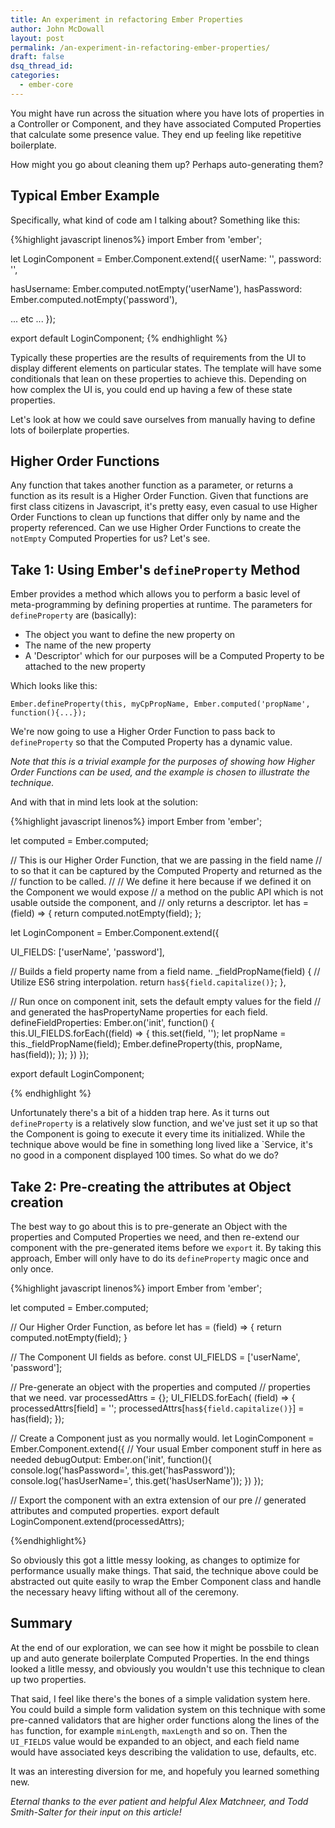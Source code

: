 ```yaml
---
title: An experiment in refactoring Ember Properties
author: John McDowall
layout: post
permalink: /an-experiment-in-refactoring-ember-properties/
draft: false
dsq_thread_id:
categories:
  - ember-core
---
```


You might have run across the situation where you have lots of properties in a Controller or Component, and they have associated Computed Properties that calculate some presence value. They end up feeling like repetitive boilerplate. 

How might you go about cleaning them up? Perhaps auto-generating them?

## Typical Ember Example

Specifically, what kind of code am I talking about? Something like this:

{%highlight javascript linenos%}
import Ember from 'ember';

let LoginComponent = Ember.Component.extend({
  userName: '', 
  password: '', 

  hasUsername: Ember.computed.notEmpty('userName'),
  hasPassword: Ember.computed.notEmpty('password'),

  ... etc ...
});

export default LoginComponent;
{% endhighlight %}

Typically these properties are the results of requirements from the UI to display different elements on particular states. The template will have some conditionals that lean on these properties to achieve this. Depending on how complex the UI is, you could end up having a few of these state properties. 

Let's look at how we could save ourselves from manually having to define lots of boilerplate properties.

## Higher Order Functions 
Any function that takes another function as a parameter, or returns a function as its result is a Higher Order Function. Given that functions are first class citizens in Javascript, it's pretty easy, even casual to use Higher Order Functions to clean up functions that differ only by name and the property referenced. Can we use Higher Order Functions to create the `notEmpty` Computed Properties for us? Let's see. 

## Take 1: Using Ember's `defineProperty` Method

Ember provides a method which allows you to perform a basic level of meta-programming by defining properties at runtime. The parameters for `defineProperty` are (basically):

- The object you want to define the new property on
- The name of the new property
- A 'Descriptor' which for our purposes will be a Computed Property to be attached to the new property

Which looks like this:

`Ember.defineProperty(this, myCpPropName, Ember.computed('propName', function(){...});`

We're now going to use a Higher Order Function to pass back to `defineProperty` so that the Computed Property has a dynamic value.

_Note that this is a trivial example for the purposes of showing how Higher Order Functions can be used, and the example is chosen to illustrate the technique._

And with that in mind lets look at the solution:

{%highlight javascript linenos%}
import Ember from 'ember';

let computed = Ember.computed;

// This is our Higher Order Function, that we are passing in the field name
// to so that it can be captured by the Computed Property and returned as the
// function to be called. 
//
// We define it here because if we defined it on the Component we would expose
// a method on the public API which is not usable outside the component, and 
// only returns a descriptor. 
let has = (field) => { return computed.notEmpty(field); };

let LoginComponent = Ember.Component.extend({

  UI_FIELDS: ['userName', 'password'],

  // Builds a field property name from a field name.
  _fieldPropName(field) {
    // Utilize ES6 string interpolation. 
    return `has${field.capitalize()}`;
  },

  // Run once on component init, sets the default empty values for the field
  // and generated the hasPropertyName properties for each field.
  defineFieldProperties: Ember.on('init', function() {
    this.UI_FIELDS.forEach((field) => {
      this.set(field, '');
      let propName = this._fieldPropName(field);
      Ember.defineProperty(this, propName, has(field));
    });
  })
});

export default LoginComponent;

{% endhighlight %}

Unfortunately there's a bit of a hidden trap here. As it turns out `defineProperty` is a relatively slow function, and we've just set it up so that the Component is going to execute it every time its initialized. While the technique above would be fine in something long lived like a `Service, it's no good in a component displayed 100 times. So what do we do? 

## Take 2: Pre-creating the attributes at Object creation

The best way to go about this is to pre-generate an Object with the properties and Computed Properties we need, and then re-extend our component with the pre-generated items before we `export` it. By taking this approach, Ember will only have to do its `defineProperty` magic once and only once.

{%highlight javascript linenos%}
import Ember from 'ember';

let computed = Ember.computed;

// Our Higher Order Function, as before
let has = (field) => { return computed.notEmpty(field); }

// The Component UI fields as before. 
const UI_FIELDS = ['userName', 'password'];

// Pre-generate an object with the properties and computed
// properties that we need. 
var processedAttrs = {};
UI_FIELDS.forEach( (field) => {
  processedAttrs[field] = '';
  processedAttrs[`has${field.capitalize()}`] = has(field);
});

// Create a Component just as you normally would. 
let LoginComponent = Ember.Component.extend({
  // Your usual Ember component stuff in here as needed
  debugOutput: Ember.on('init', function(){
    console.log('hasPassword=', this.get('hasPassword'));
    console.log('hasUserName=', this.get('hasUserName'));
  })
});

// Export the component with an extra extension of our pre
// generated attributes and computed properties.
export default LoginComponent.extend(processedAttrs);

{%endhighlight%}

So obviously this got a little messy looking, as changes to optimize for performance usually make things. That said, the technique above could be abstracted out quite easily to wrap the Ember Component class and handle the necessary heavy lifting without all of the ceremony.  

## Summary

At the end of our exploration, we can see how it might be possbile to clean up and auto generate boilerplate Computed Properties. In the end things looked a litlle messy, and obviously you wouldn't use this technique to clean up two properties. 

That said, I feel like there's the bones of a simple validation system here. You could build a simple form validation system on this technique with some pre-canned validators that are higher order functions along the lines of the `has` function, for example `minLength`, `maxLength` and so on. Then the `UI_FIELDS` value would be expanded to an object, and each field name would have associated keys describing the validation to use, defaults, etc. 

It was an interesting diversion for me, and hopefuly you learned something new. 

_Eternal thanks to the ever patient and helpful Alex Matchneer, and Todd Smith-Salter for their input on this article!_
